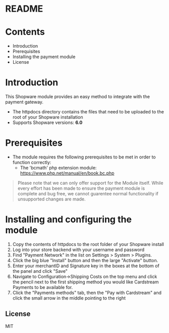 # README

# Contents

- Introduction
- Prerequisites
- Installing the payment module
- License

# Introduction

This Shopware module provides an easy method to integrate with the payment gateway.
 - The httpdocs directory contains the files that need to be uploaded to the root of your Shopware installation
 - Supports Shopware versions: **6.0**

# Prerequisites

- The module requires the following prerequisites to be met in order to function correctly:
    - The 'bcmath' php extension module: https://www.php.net/manual/en/book.bc.php

> Please note that we can only offer support for the Module itself. While every effort has been made to ensure the payment module is complete and bug free, we cannot guarentee normal functionality if unsupported changes are made.

# Installing and configuring the module

1. Copy the contents of httpdocs to the root folder of your Shopware install
2. Log into your store backend with your username and password
3. Find "Payment Network" in the list on Settings > System > Plugins.
4. Click the big blue "Install" button and then the large "Activate" button.
5. Enter your merchantID and Signature key in the boxes at the bottom of the panel and click "Save"
6. Navigate to Configuration->Shipping Costs on the top menu and click the pencil next to the first shipping method you would like Cardstream Payments to be available for.
7. Click the "Payments methods" tab, then the "Pay with Cardstream" and click the small arrow in the middle pointing to the right

License
----
MIT
